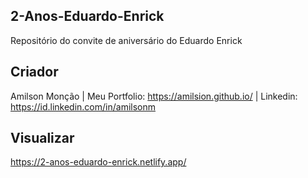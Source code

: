 ## 2-Anos-Eduardo-Enrick
Repositório do convite de aniversário do Eduardo Enrick

## Criador
Amilson Monção | Meu Portfolio: https://amilsion.github.io/ | Linkedin: https://id.linkedin.com/in/amilsonm

## Visualizar
 https://2-anos-eduardo-enrick.netlify.app/ 
